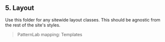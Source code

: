 ## 5. Layout
Use this folder for any sitewide layout classes. This should be agnostic from the rest of the site's styles.

> PatternLab mapping: Templates